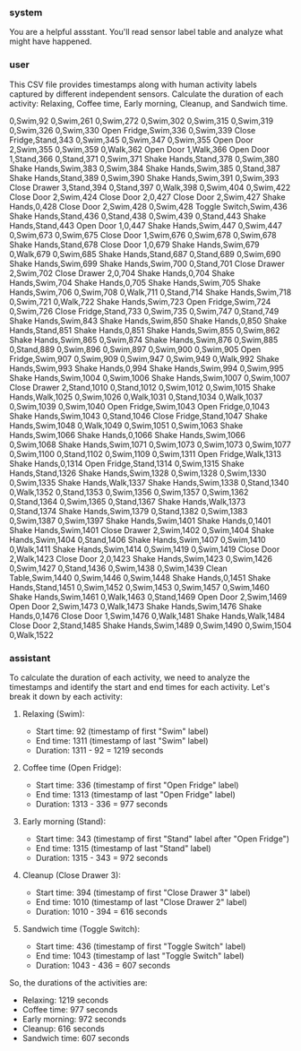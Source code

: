 ### system
You are a helpful assstant. You'll read sensor label table and analyze what might have happened.
### user

This CSV file provides timestamps along with human activity labels captured by different independent sensors.
Calculate the duration of each activity: Relaxing, Coffee time, Early morning, Cleanup, and Sandwich time.
    
0,Swim,92
0,Swim,261
0,Swim,272
0,Swim,302
0,Swim,315
0,Swim,319
0,Swim,326
0,Swim,330
Open Fridge,Swim,336
0,Swim,339
Close Fridge,Stand,343
0,Swim,345
0,Swim,347
0,Swim,355
Open Door 2,Swim,355
0,Swim,359
0,Walk,362
Open Door 1,Walk,366
Open Door 1,Stand,366
0,Stand,371
0,Swim,371
Shake Hands,Stand,378
0,Swim,380
Shake Hands,Swim,383
0,Swim,384
Shake Hands,Swim,385
0,Stand,387
Shake Hands,Stand,389
0,Swim,390
Shake Hands,Swim,391
0,Swim,393
Close Drawer 3,Stand,394
0,Stand,397
0,Walk,398
0,Swim,404
0,Swim,422
Close Door 2,Swim,424
Close Door 2,0,427
Close Door 2,Swim,427
Shake Hands,0,428
Close Door 2,Swim,428
0,Swim,428
Toggle Switch,Swim,436
Shake Hands,Stand,436
0,Stand,438
0,Swim,439
0,Stand,443
Shake Hands,Stand,443
Open Door 1,0,447
Shake Hands,Swim,447
0,Swim,447
0,Swim,673
0,Swim,675
Close Door 1,Swim,676
0,Swim,678
0,Swim,678
Shake Hands,Stand,678
Close Door 1,0,679
Shake Hands,Swim,679
0,Walk,679
0,Swim,685
Shake Hands,Stand,687
0,Stand,689
0,Swim,690
Shake Hands,Swim,699
Shake Hands,Swim,700
0,Stand,701
Close Drawer 2,Swim,702
Close Drawer 2,0,704
Shake Hands,0,704
Shake Hands,Swim,704
Shake Hands,0,705
Shake Hands,Swim,705
Shake Hands,Swim,706
0,Swim,708
0,Walk,711
0,Stand,714
Shake Hands,Swim,718
0,Swim,721
0,Walk,722
Shake Hands,Swim,723
Open Fridge,Swim,724
0,Swim,726
Close Fridge,Stand,733
0,Swim,735
0,Swim,747
0,Stand,749
Shake Hands,Swim,843
Shake Hands,Swim,850
Shake Hands,0,850
Shake Hands,Stand,851
Shake Hands,0,851
Shake Hands,Swim,855
0,Swim,862
Shake Hands,Swim,865
0,Swim,874
Shake Hands,Swim,876
0,Swim,885
0,Stand,889
0,Swim,896
0,Swim,897
0,Swim,900
0,Swim,905
Open Fridge,Swim,907
0,Swim,909
0,Swim,947
0,Swim,949
0,Walk,992
Shake Hands,Swim,993
Shake Hands,0,994
Shake Hands,Swim,994
0,Swim,995
Shake Hands,Swim,1004
0,Swim,1006
Shake Hands,Swim,1007
0,Swim,1007
Close Drawer 2,Stand,1010
0,Stand,1012
0,Swim,1012
0,Swim,1015
Shake Hands,Walk,1025
0,Swim,1026
0,Walk,1031
0,Stand,1034
0,Walk,1037
0,Swim,1039
0,Swim,1040
Open Fridge,Swim,1043
Open Fridge,0,1043
Shake Hands,Swim,1043
0,Stand,1046
Close Fridge,Stand,1047
Shake Hands,Swim,1048
0,Walk,1049
0,Swim,1051
0,Swim,1063
Shake Hands,Swim,1066
Shake Hands,0,1066
Shake Hands,Swim,1066
0,Swim,1068
Shake Hands,Swim,1071
0,Swim,1073
0,Swim,1073
0,Swim,1077
0,Swim,1100
0,Stand,1102
0,Swim,1109
0,Swim,1311
Open Fridge,Walk,1313
Shake Hands,0,1314
Open Fridge,Stand,1314
0,Swim,1315
Shake Hands,Stand,1326
Shake Hands,Swim,1328
0,Swim,1328
0,Swim,1330
0,Swim,1335
Shake Hands,Walk,1337
Shake Hands,Swim,1338
0,Stand,1340
0,Walk,1352
0,Stand,1353
0,Swim,1356
0,Swim,1357
0,Swim,1362
0,Stand,1364
0,Swim,1365
0,Stand,1367
Shake Hands,Walk,1373
0,Stand,1374
Shake Hands,Swim,1379
0,Stand,1382
0,Swim,1383
0,Swim,1387
0,Swim,1397
Shake Hands,Swim,1401
Shake Hands,0,1401
Shake Hands,Swim,1401
Close Drawer 2,Swim,1402
0,Swim,1404
Shake Hands,Swim,1404
0,Stand,1406
Shake Hands,Swim,1407
0,Swim,1410
0,Walk,1411
Shake Hands,Swim,1414
0,Swim,1419
0,Swim,1419
Close Door 2,Walk,1423
Close Door 2,0,1423
Shake Hands,Swim,1423
0,Swim,1426
0,Swim,1427
0,Stand,1436
0,Swim,1438
0,Swim,1439
Clean Table,Swim,1440
0,Swim,1446
0,Swim,1448
Shake Hands,0,1451
Shake Hands,Stand,1451
0,Swim,1452
0,Swim,1453
0,Swim,1457
0,Swim,1460
Shake Hands,Swim,1461
0,Walk,1463
0,Stand,1469
Open Door 2,Swim,1469
Open Door 2,Swim,1473
0,Walk,1473
Shake Hands,Swim,1476
Shake Hands,0,1476
Close Door 1,Swim,1476
0,Walk,1481
Shake Hands,Walk,1484
Close Door 2,Stand,1485
Shake Hands,Swim,1489
0,Swim,1490
0,Swim,1504
0,Walk,1522

### assistant
To calculate the duration of each activity, we need to analyze the timestamps and identify the start and end times for each activity. Let's break it down by each activity:

1. Relaxing (Swim):
   - Start time: 92 (timestamp of first "Swim" label)
   - End time: 1311 (timestamp of last "Swim" label)
   - Duration: 1311 - 92 = 1219 seconds

2. Coffee time (Open Fridge):
   - Start time: 336 (timestamp of first "Open Fridge" label)
   - End time: 1313 (timestamp of last "Open Fridge" label)
   - Duration: 1313 - 336 = 977 seconds

3. Early morning (Stand):
   - Start time: 343 (timestamp of first "Stand" label after "Open Fridge")
   - End time: 1315 (timestamp of last "Stand" label)
   - Duration: 1315 - 343 = 972 seconds

4. Cleanup (Close Drawer 3):
   - Start time: 394 (timestamp of first "Close Drawer 3" label)
   - End time: 1010 (timestamp of last "Close Drawer 2" label)
   - Duration: 1010 - 394 = 616 seconds

5. Sandwich time (Toggle Switch):
   - Start time: 436 (timestamp of first "Toggle Switch" label)
   - End time: 1043 (timestamp of last "Toggle Switch" label)
   - Duration: 1043 - 436 = 607 seconds

So, the durations of the activities are:
- Relaxing: 1219 seconds
- Coffee time: 977 seconds
- Early morning: 972 seconds
- Cleanup: 616 seconds
- Sandwich time: 607 seconds
